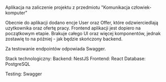 Aplikacja na zaliczenie projektu z przedmiotu "Komunikacja człowiek-komputer"

Obecnie do aplikacji dodano encje User oraz Offer, które odzwierciedlają uzytkownika oraz ofertę pracy. 
Frontend aplikacji jest dopiero na początkowym etapie. Brakuje całego UI oraz więcej komponentów, jednak zostawię to na później - jak będzie skończony backend. 

Za testowanie endpointów odpowiada Swagger. 

Stack technologiczny: 
Backend: NestJS
Frontend: React
Database: PostgreSQL

Testing: Swagger